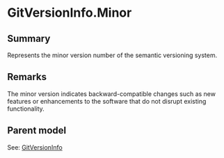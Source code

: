 # GitVersionInfo.Minor

## Summary

Represents the minor version number of the semantic versioning system.

## Remarks

The minor version indicates backward-compatible changes such as new features
or enhancements to the software that do not disrupt existing functionality.

## Parent model

See: [GitVersionInfo](GitVersionInfo.md)